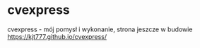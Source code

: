 # cvexpress
cvexpress - mój pomysł i wykonanie, strona jeszcze w budowie
 https://kjt777.github.io/cvexpress/
